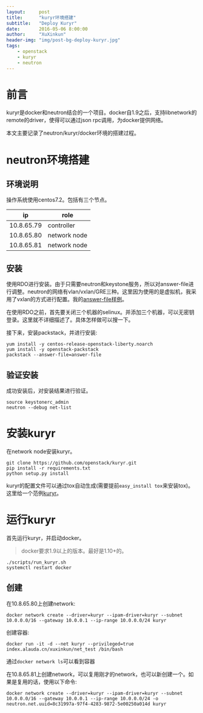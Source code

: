 ```yaml
---
layout:     post
title:      "kuryr环境搭建"
subtitle:   "Deploy Kuryr"
date:       2016-05-06 8:00:00
author:     "XuXinkun"
header-img: "img/post-bg-deploy-kuryr.jpg"
tags:
    - openstack
    - kuryr
    - neutron
---
```


# 前言

kuryr是docker和neutron结合的一个项目。docker自1.9之后，支持libnetwork的remote的driver，使得可以通过json rpc调用，为docker提供网络。

本文主要记录了neutron/kuryr/docker环境的搭建过程。

# neutron环境搭建

## 环境说明

操作系统使用centos7.2。包括有三个节点。

| ip         | role         |
| ---------- | ------------ |
| 10.8.65.79 | controller   |
| 10.8.65.80 | network node |
| 10.8.65.81 | network node |

## 安装

使用RDO进行安装。由于只需要neutron和keystone服务，所以对answer-file进行调整。neutron的网络有vlan/vxlan/GRE三种。这里因为使用的是虚拟机，我采用了vxlan的方式进行配置。我的[answer-file样例](http://xuxinkun.github.io/file/answer-file)。

在使用RDO之前，首先要关闭三个机器的selinux。并添加三个机器，可以无密钥登录。这里就不详细描述了。具体怎样做可以搜一下。

接下来，安装packstack，并进行安装:

	yum install -y centos-release-openstack-liberty.noarch
	yum install -y openstack-packstack
	packstack --answer-file=answer-file

## 验证安装

成功安装后，对安装结果进行验证。

	source keystonerc_admin
	neutron --debug net-list

# 安装kuryr

在network node安装kuryr。

	git clone https://github.com/openstack/kuryr.git
	pip install -r requirements.txt
	python setup.py install

kuryr的配置文件可以通过tox自动生成(需要提前`easy_install tox`来安装tox)。这里给一个范例[kuryr](http://xuxinkun.github.io/file/kuryr.conf)。

# 运行kuryr

首先运行kuryr，并启动docker。

> docker要求1.9以上的版本。最好是1.10+的。


	./scripts/run_kuryr.sh
	systemctl restart docker
	
## 创建	

在10.8.65.80上创建network:
	
	docker network create --driver=kuryr --ipam-driver=kuryr --subnet 10.0.0.0/16 --gateway 10.0.0.1 --ip-range 10.0.0.0/24 kuryr

创建容器:

	docker run -it -d --net kuryr --privileged=true  index.alauda.cn/xuxinkun/net_test /bin/bash

通过`docker network ls`可以看到容器

在10.8.65.81上创建network，可以复用刚才的network，也可以新创建一个。如果是复用的话，使用以下命令:

	docker network create --driver=kuryr --ipam-driver=kuryr --subnet 10.0.0.0/16 --gateway 10.0.0.1 --ip-range 10.0.0.0/24 -o neutron.net.uuid=8c31997a-97f4-4283-9872-5e00250a014d kuryr

